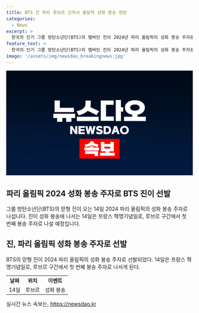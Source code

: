 ```yaml
---
title: BTS 진 파리 루브르 근처서 올림픽 성화 봉송 현장
categories:
  - News
excerpt: >
  한국의 인기 그룹 방탄소년단(BTS)의 멤버인 진이 2024년 파리 올림픽의 성화 봉송 주자로 선정되었습니다. 이는 프랑스 혁명기념일로, 루브르 구간에서 첫 번째 봉송 주자로 참여할 예정이며, 이목을 집중시키고 있는 소식입니다.
feature_text: >
  한국의 인기 그룹 방탄소년단(BTS)의 멤버인 진이 2024년 파리 올림픽의 성화 봉송 주자로 선정되었습니다. 이는 프랑스 혁명기념일로, 루브르 구간에서 첫 번째 봉송 주자로 참여할 예정이며, 이목을 집중시키고 있는 소식입니다.
image: '/assets/img/newsdao_breakingnews.jpg'
---
```


<p><img src="/assets/img/newsdao_breakingnews.jpg" alt="ranknews 속보" /></p>

<h2 data-ke-size="size26">파리 올림픽 2024 성화 봉송 주자로 BTS 진이 선발</h2>

<p data-ke-size="size16">그룹 방탄소년단(BTS)의 맏형 진이 오는 14일 2024 파리 올림픽의 성화 봉송 주자로 나섭니다. 진이 성화 봉송에 나서는 14일은 프랑스 혁명기념일로, 루브르 구간에서 첫 번째 봉송 주자로 나설 예정입니다.</p>

<h2 data-ke-size="size26">진, 파리 올림픽 성화 봉송 주자로 선발</h2>

<p data-ke-size="size16">BTS의 맏형 진이 2024 파리 올림픽의 성화 봉송 주자로 선발되었다. 14일은 프랑스 혁명기념일로, 루브르 구간에서 첫 번째 봉송 주자로 나서게 된다.</p>

<table>
  <tr>
    <td style="text-align: center; height: 17px;"><b>날짜</b></td>
    <td style="text-align: center; height: 17px;"><b>위치</b></td>
    <td style="text-align: center; height: 17px;"><b>이벤트</b></td>
  </tr>
  <tr>
    <td style="text-align: center; height: 17px;">14일</td>
    <td style="text-align: center; height: 17px;">루브르</td>
    <td style="text-align: center; height: 17px;">성화 봉송</td>
  </tr>
</table>
실시간 뉴스 속보는, <a href="https://newsdao.kr" rel="dofollow">https://newsdao.kr</a>


